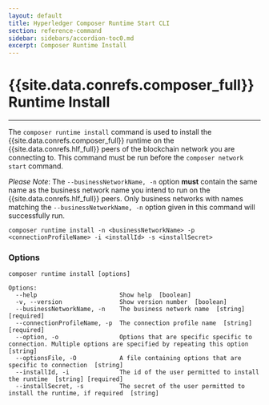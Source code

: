 ```yaml
---
layout: default
title: Hyperledger Composer Runtime Start CLI
section: reference-command
sidebar: sidebars/accordion-toc0.md
excerpt: Composer Runtime Install
---
```


# {{site.data.conrefs.composer_full}} Runtime Install

---

The `composer runtime install` command is used to install the {{site.data.conrefs.composer_full}} runtime on the {{site.data.conrefs.hlf_full}} peers of the blockchain network you are connecting to. This command must be run before the `composer network start` command.

_Please Note_: The `--businessNetworkName, -n` option **must** contain the same name as the business network name you intend to run on the {{site.data.conrefs.hlf_full}} peers. Only business networks with names matching the `--businessNetworkName, -n` option given in this command will successfully run.

```
composer runtime install -n <businessNetworkName> -p <connectionProfileName> -i <installId> -s <installSecret>
```

### Options
```
composer runtime install [options]

Options:
  --help                       Show help  [boolean]
  -v, --version                Show version number  [boolean]
  --businessNetworkName, -n    The business network name  [string] [required]
  --connectionProfileName, -p  The connection profile name  [string] [required]
  --option, -o                 Options that are specific specific to connection. Multiple options are specified by repeating this option  [string]
  --optionsFile, -O            A file containing options that are specific to connection  [string]
  --installId, -i              The id of the user permitted to install the runtime  [string] [required]
  --installSecret, -s          The secret of the user permitted to install the runtime, if required  [string]
```
